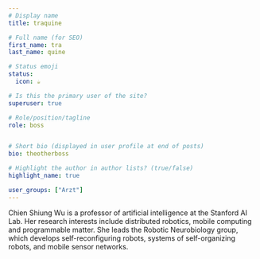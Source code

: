 ```yaml
---
# Display name
title: traquine

# Full name (for SEO)
first_name: tra
last_name: quine

# Status emoji
status:
  icon: ☕️

# Is this the primary user of the site?
superuser: true

# Role/position/tagline
role: boss


# Short bio (displayed in user profile at end of posts)
bio: theotherboss

# Highlight the author in author lists? (true/false)
highlight_name: true

user_groups: ["Arzt"]
---
```


Chien Shiung Wu is a professor of artificial intelligence at the Stanford AI Lab. Her research interests include
distributed robotics, mobile computing and programmable matter. She leads the Robotic Neurobiology group, which develops
self-reconfiguring robots, systems of self-organizing robots, and mobile sensor networks.
